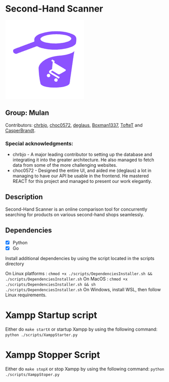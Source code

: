 # Second-Hand Scanner

![logo](./src/ui/src/assets/logo-small.png)

## Group: Mulan

Contributors: [chrbjo](https://github.com/chrbjo), [choc0572](https://github.com/choc0572), [deglaus](https://github.com/deglaus), [Boxman1337](https://github.com/Boxman1337), [TofteT](https://github.com/TofteT) and [CasperBrandt](https://github.com/CasperBrandt).

### Special acknowledgments:
* chrbjo - A major leading contributor to setting up the database and integrating it into the greater architecture. He also managed to fetch data from some of the more challenging websites.
* choc0572 - Designed the entire UI, and aided me (deglaus) a lot in managing to have our API be usable in the frontend. He mastered REACT for this project and managed to present our work elegantly.

## Description

Second-Hand Scanner is an online comparison tool for concurrently searching
for products on various second-hand shops seamlessly.

## Dependencies

- [x] Python
- [x] Go

Install additional dependencies by using the script located in the scripts directory

On Linux platforms : ```chmod +x ./scripts/DependenciesInstaller.sh && ./scripts/DependenciesInstaller.sh```
On MacOS : ```chmod +x ./scripts/DependenciesInstaller.sh && sh ./scripts/DependenciesInstaller.sh```
On Windows, install WSL, then follow Linux requirements.

# Xampp Startup script

Either do ``` make startX ``` or startup Xampp by using the following command: ``` python ./scripts/XamppStarter.py ```

# Xampp Stopper Script

Either do ``` make stopX ``` or stop Xampp by using the following command: ``` python ./scripts/XamppStoper.py ```
